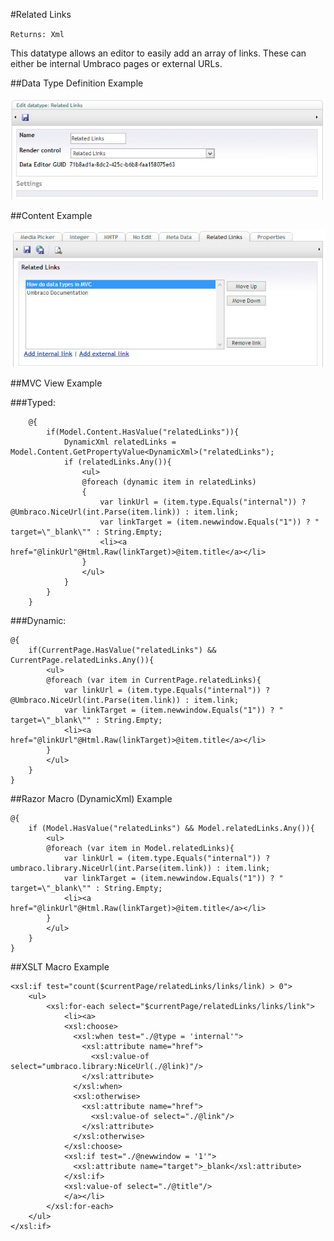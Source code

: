 #Related Links

`Returns: Xml`

This datatype allows an editor to easily add an array of links. These can either be internal Umbraco pages or external URLs.

##Data Type Definition Example

![Related Links Data Type Definition](images/Related-Links-DataType.jpg?raw=true)

##Content Example 

![Related Links Content](images/Related-Links-Content.jpg?raw=true)

##MVC View Example

###Typed:

        @{
            if(Model.Content.HasValue("relatedLinks")){
                DynamicXml relatedLinks = Model.Content.GetPropertyValue<DynamicXml>("relatedLinks");
                if (relatedLinks.Any()){
                    <ul>
                    @foreach (dynamic item in relatedLinks)
                    {                   
                        var linkUrl = (item.type.Equals("internal")) ? @Umbraco.NiceUrl(int.Parse(item.link)) : item.link;                                     
                        var linkTarget = (item.newwindow.Equals("1")) ? " target=\"_blank\"" : String.Empty;
                        <li><a href="@linkUrl"@Html.Raw(linkTarget)>@item.title</a></li>                    
                    }  
                    </ul>             
                }
            }   
        }

###Dynamic: 

	@{
		if(CurrentPage.HasValue("relatedLinks") && CurrentPage.relatedLinks.Any()){
        	<ul>
            @foreach (var item in CurrentPage.relatedLinks){
            	var linkUrl = (item.type.Equals("internal")) ? @Umbraco.NiceUrl(int.Parse(item.link)) : item.link;                                     
                var linkTarget = (item.newwindow.Equals("1")) ? " target=\"_blank\"" : String.Empty;
                <li><a href="@linkUrl"@Html.Raw(linkTarget)>@item.title</a></li>    
            }   
            </ul>            
        }   
	}       

##Razor Macro (DynamicXml) Example

	@{
	    if (Model.HasValue("relatedLinks") && Model.relatedLinks.Any()){
	        <ul>
	        @foreach (var item in Model.relatedLinks){
	            var linkUrl = (item.type.Equals("internal")) ? umbraco.library.NiceUrl(int.Parse(item.link)) : item.link;                                     
	            var linkTarget = (item.newwindow.Equals("1")) ? " target=\"_blank\"" : String.Empty;
	            <li><a href="@linkUrl"@Html.Raw(linkTarget)>@item.title</a></li>
	        }
	        </ul>       
		}    
	}


##XSLT Macro Example

	<xsl:if test="count($currentPage/relatedLinks/links/link) > 0">
	    <ul>
	        <xsl:for-each select="$currentPage/relatedLinks/links/link">
	            <li><a>
	            <xsl:choose>
	              <xsl:when test="./@type = 'internal'">
	                <xsl:attribute name="href">
	                  <xsl:value-of select="umbraco.library:NiceUrl(./@link)"/>
	                </xsl:attribute>
	              </xsl:when>
	              <xsl:otherwise>
	                <xsl:attribute name="href">
	                  <xsl:value-of select="./@link"/>
	                </xsl:attribute>
	              </xsl:otherwise>
	            </xsl:choose>
	            <xsl:if test="./@newwindow = '1'">
	              <xsl:attribute name="target">_blank</xsl:attribute>
	            </xsl:if>
	            <xsl:value-of select="./@title"/>
	            </a></li>
	        </xsl:for-each>
	    </ul>
	</xsl:if>